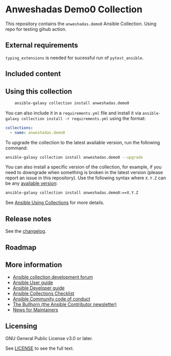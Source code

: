 # Anweshadas Demo0 Collection

This repository contains the `anweshadas.demo0` Ansible Collection.
Using repo for testing gihub action.

<!--start requires_ansible-->
<!--end requires_ansible-->

## External requirements

`typing_extensions` is needed for sucessful run of `pytest_ansible`.

## Included content

<!--start collection content-->
<!--end collection content-->

## Using this collection

```bash
    ansible-galaxy collection install anweshadas.demo0
```

You can also include it in a `requirements.yml` file and install it via
`ansible-galaxy collection install -r requirements.yml` using the format:

```yaml
collections:
  - name: anweshadas.demo0
```

To upgrade the collection to the latest available version, run the following
command:

```bash
ansible-galaxy collection install anweshadas.demo0 --upgrade
```

You can also install a specific version of the collection, for example, if you
need to downgrade when something is broken in the latest version (please report
an issue in this repository). Use the following syntax where `X.Y.Z` can be any
[available version](https://galaxy.ansible.com/anweshadas/demo0):

```bash
ansible-galaxy collection install anweshadas.demo0:==X.Y.Z
```

See
[Ansible Using Collections](https://docs.ansible.com/ansible/latest/user_guide/collections_using.html)
for more details.

## Release notes

See the
[changelog](https://github.com/ansible-collections/anweshadas.demo0/tree/main/CHANGELOG.rst).

## Roadmap

<!-- Optional. Include the roadmap for this collection, and the proposed release/versioning strategy so users can anticipate the upgrade/update cycle. -->

## More information

<!-- List out where the user can find additional information, such as working group meeting times, slack/matrix channels, or documentation for the product this collection automates. At a minimum, link to: -->

- [Ansible collection development forum](https://forum.ansible.com/c/project/collection-development/27)
- [Ansible User guide](https://docs.ansible.com/ansible/devel/user_guide/index.html)
- [Ansible Developer guide](https://docs.ansible.com/ansible/devel/dev_guide/index.html)
- [Ansible Collections Checklist](https://docs.ansible.com/ansible/devel/community/collection_contributors/collection_requirements.html)
- [Ansible Community code of conduct](https://docs.ansible.com/ansible/devel/community/code_of_conduct.html)
- [The Bullhorn (the Ansible Contributor newsletter)](https://docs.ansible.com/ansible/devel/community/communication.html#the-bullhorn)
- [News for Maintainers](https://forum.ansible.com/tag/news-for-maintainers)

## Licensing

GNU General Public License v3.0 or later.

See [LICENSE](https://www.gnu.org/licenses/gpl-3.0.txt) to see the full text.
